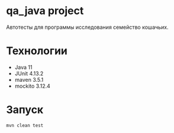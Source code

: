 # qa_java project
Автотесты для программы исследования семейство кошачьих.

# Технологии
* Java 11
* JUnit 4.13.2
* maven 3.5.1
* mockito 3.12.4

# Запуск
`mvn clean test`